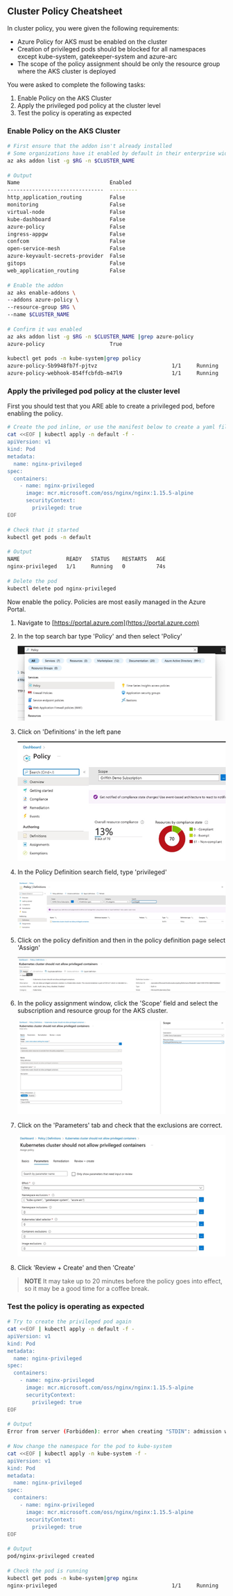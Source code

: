 ## Cluster Policy Cheatsheet

In cluster policy, you were given the following requirements:

* Azure Policy for AKS must be enabled on the cluster
* Creation of privileged pods should be blocked for all namespaces except kube-system, gatekeeper-system and azure-arc
* The scope of the policy assignment should be only the resource group where the AKS cluster is deployed
  
You were asked to complete the following tasks:

1. Enable Policy on the AKS Cluster
2. Apply the privileged pod policy at the cluster level
3. Test the policy is operating as expected


### Enable Policy on the AKS Cluster

```bash
# First ensure that the addon isn't already installed
# Some organizations have it enabled by default in their enterprise wide Azure Policy
az aks addon list -g $RG -n $CLUSTER_NAME

# Output
Name                             Enabled
-------------------------------  ---------
http_application_routing         False
monitoring                       False
virtual-node                     False
kube-dashboard                   False
azure-policy                     False
ingress-appgw                    False
confcom                          False
open-service-mesh                False
azure-keyvault-secrets-provider  False
gitops                           False
web_application_routing          False

# Enable the addon
az aks enable-addons \
--addons azure-policy \
--resource-group $RG \
--name $CLUSTER_NAME

# Confirm it was enabled
az aks addon list -g $RG -n $CLUSTER_NAME |grep azure-policy
azure-policy                     True

kubectl get pods -n kube-system|grep policy
azure-policy-5b9948fb7f-pjtvz                        1/1     Running   0          2m57s
azure-policy-webhook-854ffcbfdb-m47l9                1/1     Running   0          2m57s
```

### Apply the privileged pod policy at the cluster level

First you should test that you ARE able to create a privileged pod, before enabling the policy.

```bash
# Create the pod inline, or use the manifest below to create a yaml file and deploy that
cat <<EOF | kubectl apply -n default -f -
apiVersion: v1
kind: Pod
metadata:
  name: nginx-privileged
spec:
  containers:
    - name: nginx-privileged
      image: mcr.microsoft.com/oss/nginx/nginx:1.15.5-alpine
      securityContext:
        privileged: true
EOF

# Check that it started
kubectl get pods -n default

# Output
NAME               READY   STATUS    RESTARTS   AGE
nginx-privileged   1/1     Running   0          74s

# Delete the pod
kubectl delete pod nginx-privileged
```

Now enable the policy. Policies are most easily managed in the Azure Portal. 

1. Navigate to [https://portal.azure.com](https://portal.azure.com)
2. In the top search bar type 'Policy' and then select 'Policy'

    ![Search for Azure Policy](../assets/azure-search-policy.jpg)

3. Click on 'Definitions' in the left pane

    ![Select Policy Definitions](../assets/select-pol-definitions.jpg)

4. In the Policy Definition search field, type 'privileged'

    ![Search for Policy](../assets/privileged-search.jpg)

5. Click on the policy definition and then in the policy definition page select 'Assign'

    ![Assign Policy](../assets/assign-policy.jpg)

6. In the policy assignment window, click the 'Scope' field and select the subscription and resource group for the AKS cluster.

    ![Policy Scope Assignment](../assets/policy-scope-assignment.jpg)

7. Click on the 'Parameters' tab and check that the exclusions are correct.

    ![Policy Exclusions](../assets/policy-exclusions.jpg)

8. Click 'Review + Create' and then 'Create'

> **NOTE**
> It may take up to 20 minutes before the policy goes into effect, so it may be a good time for a coffee break.


### Test the policy is operating as expected

```bash
# Try to create the privileged pod again
cat <<EOF | kubectl apply -n default -f -
apiVersion: v1
kind: Pod
metadata:
  name: nginx-privileged
spec:
  containers:
    - name: nginx-privileged
      image: mcr.microsoft.com/oss/nginx/nginx:1.15.5-alpine
      securityContext:
        privileged: true
EOF

# Output
Error from server (Forbidden): error when creating "STDIN": admission webhook "validation.gatekeeper.sh" denied the request: [azurepolicy-k8sazurecontainernoprivilege-c764d684265a1f1355ce] Privileged container is not allowed: nginx-privileged, securityContext: {"privileged": true}

# Now change the namespace for the pod to kube-system
cat <<EOF | kubectl apply -n kube-system -f -
apiVersion: v1
kind: Pod
metadata:
  name: nginx-privileged
spec:
  containers:
    - name: nginx-privileged
      image: mcr.microsoft.com/oss/nginx/nginx:1.15.5-alpine
      securityContext:
        privileged: true
EOF

# Output
pod/nginx-privileged created

# Check the pod is running
kubectl get pods -n kube-system|grep nginx
nginx-privileged                                     1/1     Running   0          18s

```
